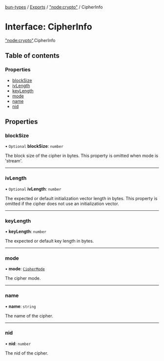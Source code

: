 [bun-types](https://oven-sh.github.io/bun-types/README.md) / [Exports](https://oven-sh.github.io/bun-types/modules.md) / ["node:crypto"](https://oven-sh.github.io/bun-types/modules/node_crypto_.md) / CipherInfo

# Interface: CipherInfo

["node:crypto"](https://oven-sh.github.io/bun-types/modules/node_crypto_.md).CipherInfo

## Table of contents

### Properties

- [blockSize](https://oven-sh.github.io/bun-types/interfaces/node_crypto_.CipherInfo.md#blocksize)
- [ivLength](https://oven-sh.github.io/bun-types/interfaces/node_crypto_.CipherInfo.md#ivlength)
- [keyLength](https://oven-sh.github.io/bun-types/interfaces/node_crypto_.CipherInfo.md#keylength)
- [mode](https://oven-sh.github.io/bun-types/interfaces/node_crypto_.CipherInfo.md#mode)
- [name](https://oven-sh.github.io/bun-types/interfaces/node_crypto_.CipherInfo.md#name)
- [nid](https://oven-sh.github.io/bun-types/interfaces/node_crypto_.CipherInfo.md#nid)

## Properties

### blockSize

• `Optional` **blockSize**: `number`

The block size of the cipher in bytes.
This property is omitted when mode is 'stream'.

___

### ivLength

• `Optional` **ivLength**: `number`

The expected or default initialization vector length in bytes.
This property is omitted if the cipher does not use an initialization vector.

___

### keyLength

• **keyLength**: `number`

The expected or default key length in bytes.

___

### mode

• **mode**: [`CipherMode`](https://oven-sh.github.io/bun-types/modules/crypto_.md#ciphermode)

The cipher mode.

___

### name

• **name**: `string`

The name of the cipher.

___

### nid

• **nid**: `number`

The nid of the cipher.
